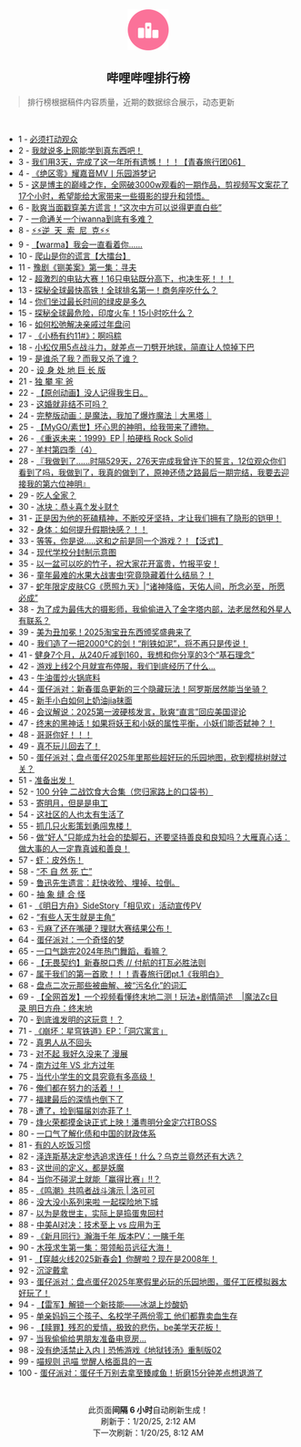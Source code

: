 <div align="center">
    <img src="./assets/icon_rank.png" alt="logo" />
    <h2>哔哩哔哩排行榜</h>
</div>

> 排行榜根据稿件内容质量，近期的数据综合展示，动态更新

<br />

<ul><li><span>1 - <a href=https://www.bilibili.com/BV1tvwPepE86 target=_blank>必须打动观众</a></span></li><li><span>2 - <a href=https://www.bilibili.com/BV1SAwGejEeo target=_blank>我就说多上网能学到真东西吧！</a></span></li><li><span>3 - <a href=https://www.bilibili.com/BV1KvwVe5Ejm target=_blank>我们用3天，完成了这一年所有遗憾！！！【青春旅行团06】</a></span></li><li><span>4 - <a href=https://www.bilibili.com/BV1uQwqeDEXK target=_blank>《绝区零》耀嘉音MV丨乐园游梦记</a></span></li><li><span>5 - <a href=https://www.bilibili.com/BV19PcderEUv target=_blank>这是博主的巅峰之作，全网破3000w观看的一期作品，剪视频写文案花了17个小时，希望能给大家带来一些摄影的提升和领悟。</a></span></li><li><span>6 - <a href=https://www.bilibili.com/BV1JBcdeEEHU target=_blank>耿爽当面戳穿美方谎言！“这次中方可以说得更直白些”</a></span></li><li><span>7 - <a href=https://www.bilibili.com/BV1p5cfeaEia target=_blank>一命通关一个iwanna到底有多难？</a></span></li><li><span>8 - <a href=https://www.bilibili.com/BV1H1wVeqEtu target=_blank>⚡️⚡️逆&nbsp;&nbsp;天&nbsp;&nbsp;索&nbsp;&nbsp;尼&nbsp;&nbsp;克⚡️⚡️</a></span></li><li><span>9 - <a href=https://www.bilibili.com/BV177wLeeENe target=_blank>【warma】我会一直看着你……</a></span></li><li><span>10 - <a href=https://www.bilibili.com/BV1CfwceuEpG target=_blank>爬山是你的谎言【大擂台】</a></span></li><li><span>11 - <a href=https://www.bilibili.com/BV1MYwVe1EL1 target=_blank>豫剧《铡美案》第一集：寻夫</a></span></li><li><span>12 - <a href=https://www.bilibili.com/BV1UPcBemEpd target=_blank>超激烈的电钻大赛！16只电钻既分高下，也决生死！！！</a></span></li><li><span>13 - <a href=https://www.bilibili.com/BV1xpcdebECB target=_blank>探秘全球最快高铁！全球排名第一！商务座吃什么？</a></span></li><li><span>14 - <a href=https://www.bilibili.com/BV1zNwweNEvV target=_blank>你们坐过最长时间的绿皮是多久</a></span></li><li><span>15 - <a href=https://www.bilibili.com/BV196wAeFEV8 target=_blank>探秘全球最危险，印度火车！15小时吃什么？</a></span></li><li><span>16 - <a href=https://www.bilibili.com/BV1NvwVe5E36 target=_blank>如何松弛解决亲戚过年盘问</a></span></li><li><span>17 - <a href=https://www.bilibili.com/BV1QPw5eWEjU target=_blank>《小杨有约11#》：啊吗粽</a></span></li><li><span>18 - <a href=https://www.bilibili.com/BV1X6wceHENs target=_blank>小松仅用5点战斗力，就差点一刀劈开地球，简直让人惊掉下巴</a></span></li><li><span>19 - <a href=https://www.bilibili.com/BV1VQwTeuEL5 target=_blank>是谁杀了我？而我又杀了谁？</a></span></li><li><span>20 - <a href=https://www.bilibili.com/BV1bbwweUE8T target=_blank>设&nbsp;身&nbsp;处&nbsp;地&nbsp;巨&nbsp;长&nbsp;版</a></span></li><li><span>21 - <a href=https://www.bilibili.com/BV1ztwGeFE9v target=_blank>独&nbsp;攀&nbsp;牢&nbsp;爸</a></span></li><li><span>22 - <a href=https://www.bilibili.com/BV1q1wneSEaw target=_blank>【原创动画】没人记得我生日。</a></span></li><li><span>23 - <a href=https://www.bilibili.com/BV1fhwAeKEJu target=_blank>这婚就非结不可吗？</a></span></li><li><span>24 - <a href=https://www.bilibili.com/BV1T9wAeHEZ7 target=_blank>完整版动画：是魔法，我加了爆炸魔法｜大黑塔｜</a></span></li><li><span>25 - <a href=https://www.bilibili.com/BV1odwVefE8U target=_blank>【MyGO/素世】坏心思的神明，给我带来了禮物。</a></span></li><li><span>26 - <a href=https://www.bilibili.com/BV1Vow3eHErh target=_blank>《重返未来：1999》EP&nbsp;|&nbsp;拍硬档&nbsp;Rock&nbsp;Solid</a></span></li><li><span>27 - <a href=https://www.bilibili.com/BV12NceehEFn target=_blank>羊村第四季（4）</a></span></li><li><span>28 - <a href=https://www.bilibili.com/BV1jTwne2Ecm target=_blank>『我做到了……时隔529天，276天完成我曾许下的誓言，12位观众你们看到了吗，我做到了，我真的做到了，原神还债之路最后一期完结，我要去迎接我的第六位神明』</a></span></li><li><span>29 - <a href=https://www.bilibili.com/BV17uczePEEP target=_blank>吃人全家？</a></span></li><li><span>30 - <a href=https://www.bilibili.com/BV1eKcdegEqa target=_blank>冰块：恭↓喜↑发↓财↑</a></span></li><li><span>31 - <a href=https://www.bilibili.com/BV15PwjeAEtF target=_blank>正是因为他的死磕精神，不断咬牙坚持，才让我们拥有了隐形的铠甲！</a></span></li><li><span>32 - <a href=https://www.bilibili.com/BV12rcRe4EFR target=_blank>身体：如何提升假期快感？！！</a></span></li><li><span>33 - <a href=https://www.bilibili.com/BV1sZw5e7EBZ target=_blank>等等，你是说.....这和之前是同一个游戏？！【泛式】</a></span></li><li><span>34 - <a href=https://www.bilibili.com/BV1ojcReCEqP target=_blank>现代学校分封制示意图</a></span></li><li><span>35 - <a href=https://www.bilibili.com/BV1N7w5e1EkC target=_blank>以一盆可以吃的竹子，祝大家花开富贵，竹报平安！</a></span></li><li><span>36 - <a href=https://www.bilibili.com/BV1GRcZeLE6q target=_blank>童年最难的水果大战害虫!究竟隐藏着什么结局？！</a></span></li><li><span>37 - <a href=https://www.bilibili.com/BV1drwzeNEX7 target=_blank>蛇年限定皮肤CG《愿照九天》|“诸神降临，天佑人间，所念必至，所愿必成”</a></span></li><li><span>38 - <a href=https://www.bilibili.com/BV19DwEeBEDD target=_blank>为了成为最伟大的摄影师，我偷偷进入了金字塔内部，法老居然和外星人有联系？</a></span></li><li><span>39 - <a href=https://www.bilibili.com/BV1zscBePENt target=_blank>美为丑加冕！2025淘宝丑东西颁奖盛典来了</a></span></li><li><span>40 - <a href=https://www.bilibili.com/BV1ztcBewENH target=_blank>我们造了一把2000°C的剑！“削铁如泥”，将不再只是传说！</a></span></li><li><span>41 - <a href=https://www.bilibili.com/BV1G8coeCECp target=_blank>健身7个月，从240斤减到160，我想和你分享的3个“基石理念”</a></span></li><li><span>42 - <a href=https://www.bilibili.com/BV1YTcdezEUQ target=_blank>游戏上线2个月就宣布停服，我们到底经历了什么...</a></span></li><li><span>43 - <a href=https://www.bilibili.com/BV1KvwVe5E73 target=_blank>牛油蛋炒火锅底料</a></span></li><li><span>44 - <a href=https://www.bilibili.com/BV1HywweBEmB target=_blank>蛋仔派对：新春蛋岛更新的三个隐藏玩法！阿罗斯居然能当坐骑？</a></span></li><li><span>45 - <a href=https://www.bilibili.com/BV1iBc6eAENW target=_blank>新手小白如何上奶油jia抹面</a></span></li><li><span>46 - <a href=https://www.bilibili.com/BV1PHwAeVEGk target=_blank>会议解说：2025第一波硬核发言，耿爽“直言”回应美国谬论</a></span></li><li><span>47 - <a href=https://www.bilibili.com/BV1LWw7eMEjX target=_blank>终末的黑神话！如果将妖王和小妖的属性平衡，小妖们能否弑神？！</a></span></li><li><span>48 - <a href=https://www.bilibili.com/BV1S2wce7EeP target=_blank>哥哥你好！！！</a></span></li><li><span>49 - <a href=https://www.bilibili.com/BV1gJwneBE3p target=_blank>真不玩儿回去了！</a></span></li><li><span>50 - <a href=https://www.bilibili.com/BV1u6cfeyEbN target=_blank>蛋仔派对；盘点蛋仔2025年里那些超好玩的乐园地图，砍到樱桃树就过关？</a></span></li><li><span>51 - <a href=https://www.bilibili.com/BV1RHcRegEWT target=_blank>准备出发！</a></span></li><li><span>52 - <a href=https://www.bilibili.com/BV1dWwKeBEAB target=_blank>100&nbsp;分钟&nbsp;二战饮食大合集（您归家路上的口袋书）</a></span></li><li><span>53 - <a href=https://www.bilibili.com/BV1DhcRePEGx target=_blank>寄明月，但是是电工</a></span></li><li><span>54 - <a href=https://www.bilibili.com/BV1ktwje1Ek9 target=_blank>这社区的人也太有生活了</a></span></li><li><span>55 - <a href=https://www.bilibili.com/BV1CQcoetEpp target=_blank>抓几只火影策划勇闯鬼楼！</a></span></li><li><span>56 - <a href=https://www.bilibili.com/BV11owAeEEqo target=_blank>做“好人”只能成为社会的垫脚石，还要坚持善良和良知吗？大雁真心话：做大事的人一定靠真诚和善良！</a></span></li><li><span>57 - <a href=https://www.bilibili.com/BV1B7wKekEw8 target=_blank>虾：皮外伤！</a></span></li><li><span>58 - <a href=https://www.bilibili.com/BV14JcdehEf4 target=_blank>“不&nbsp;自&nbsp;然&nbsp;死&nbsp;亡”</a></span></li><li><span>59 - <a href=https://www.bilibili.com/BV1SFcweyEVj target=_blank>鲁迅先生遗言：赶快收殓、埋掉、拉倒。</a></span></li><li><span>60 - <a href=https://www.bilibili.com/BV17XwweAEDC target=_blank>抽&nbsp;象&nbsp;缝&nbsp;合&nbsp;怪</a></span></li><li><span>61 - <a href=https://www.bilibili.com/BV1KowAeJEei target=_blank>《明日方舟》SideStory「相见欢」活动宣传PV</a></span></li><li><span>62 - <a href=https://www.bilibili.com/BV1D3wje4Epn target=_blank>“有些人天生就是主角“</a></span></li><li><span>63 - <a href=https://www.bilibili.com/BV1h1w5exE4P target=_blank>亏麻了还在嘴硬？理财大赛结果公布！</a></span></li><li><span>64 - <a href=https://www.bilibili.com/BV1KHwjeDEWz target=_blank>蛋仔派对：一个奇怪的梦</a></span></li><li><span>65 - <a href=https://www.bilibili.com/BV1Ziw5eaEKN target=_blank>一口气跳完2024年热门舞蹈，看嘛？</a></span></li><li><span>66 - <a href=https://www.bilibili.com/BV1PmwJe8ESb target=_blank>【无畏契约】新春脱口秀&nbsp;//&nbsp;付航的打瓦必胜法则</a></span></li><li><span>67 - <a href=https://www.bilibili.com/BV1oEcReGECq target=_blank>属于我们的第一首歌！！！青春旅行团pt.1《我明白》</a></span></li><li><span>68 - <a href=https://www.bilibili.com/BV1FgcReUEbD target=_blank>盘点二次元那些被曲解、被“污名化”的词汇</a></span></li><li><span>69 - <a href=https://www.bilibili.com/BV1QuwEeiESu target=_blank>【全网首发】一个视频看懂终末地二测！玩法+剧情简述&nbsp;&nbsp;&nbsp;&nbsp;|魔法Zc目录&nbsp;明日方舟：终末地</a></span></li><li><span>70 - <a href=https://www.bilibili.com/BV17PwneUE5W target=_blank>到底谁发明的这玩意！？</a></span></li><li><span>71 - <a href=https://www.bilibili.com/BV1XxcReqEtf target=_blank>《崩坏：星穹铁道》EP：「洞穴寓言」</a></span></li><li><span>72 - <a href=https://www.bilibili.com/BV1cRwJeREsA target=_blank>真男人从不回头</a></span></li><li><span>73 - <a href=https://www.bilibili.com/BV1VZwwefERC target=_blank>对不起&nbsp;我好久没来了&nbsp;漫展</a></span></li><li><span>74 - <a href=https://www.bilibili.com/BV1izw5e8EK9 target=_blank>南方过年&nbsp;VS&nbsp;北方过年</a></span></li><li><span>75 - <a href=https://www.bilibili.com/BV1UTwGeCEfA target=_blank>当代小学生的文具究竟有多高级！</a></span></li><li><span>76 - <a href=https://www.bilibili.com/BV1wywVeMEUr target=_blank>俺们都在努力的活着！！</a></span></li><li><span>77 - <a href=https://www.bilibili.com/BV1mEwjeQEi3 target=_blank>福建最后的深情也倒下了</a></span></li><li><span>78 - <a href=https://www.bilibili.com/BV1XVwnerEs2 target=_blank>遭了，捡到猫届刘亦菲了！</a></span></li><li><span>79 - <a href=https://www.bilibili.com/BV1mTwHevEU7 target=_blank>烽火荣都摸金诀正式上映！潘粤明分金定穴打BOSS</a></span></li><li><span>80 - <a href=https://www.bilibili.com/BV1CcwVeqEHE target=_blank>一口气了解化债和中国的财政体系</a></span></li><li><span>81 - <a href=https://www.bilibili.com/BV1BgwPezEUr target=_blank>有的人吃饭习惯</a></span></li><li><span>82 - <a href=https://www.bilibili.com/BV1xLwAe7ERP target=_blank>泽连斯基决定参选追求连任！什么？乌克兰竟然还有大选？</a></span></li><li><span>83 - <a href=https://www.bilibili.com/BV1UycBenEeU target=_blank>这世间的定义，都是妖魔</a></span></li><li><span>84 - <a href=https://www.bilibili.com/BV1LDwFedEFz target=_blank>当你不碰泥土就能「赢得比赛」!!？</a></span></li><li><span>85 - <a href=https://www.bilibili.com/BV1uhwLeREQh target=_blank>《鸣潮》共鸣者战斗演示&nbsp;|&nbsp;洛可可</a></span></li><li><span>86 - <a href=https://www.bilibili.com/BV17LcReLEUY target=_blank>没大没小系列来啦&nbsp;一起探险地下城</a></span></li><li><span>87 - <a href=https://www.bilibili.com/BV1PJwAeyEX2 target=_blank>以为是救世主，实际上是捣蛋鬼回村</a></span></li><li><span>88 - <a href=https://www.bilibili.com/BV1FFwneHEen target=_blank>中美AI对决：技术至上&nbsp;vs&nbsp;应用为王</a></span></li><li><span>89 - <a href=https://www.bilibili.com/BV1KBwVeGEFJ target=_blank>《新月同行》瀚海千年&nbsp;版本PV：一瞚千年</a></span></li><li><span>90 - <a href=https://www.bilibili.com/BV1rNwweNExi target=_blank>木筏求生第一集：带领船员远征大海！</a></span></li><li><span>91 - <a href=https://www.bilibili.com/BV1uxwVenEfu target=_blank>【穿越火线2025新春会】你醒啦？现在是2008年！</a></span></li><li><span>92 - <a href=https://www.bilibili.com/BV1pDcReHEVQ target=_blank>沉淀戴拿</a></span></li><li><span>93 - <a href=https://www.bilibili.com/BV1E3wLeBEsQ target=_blank>蛋仔派对：盘点蛋仔2025年寒假里必玩的乐园地图，蛋仔工匠模拟器太好玩了！</a></span></li><li><span>94 - <a href=https://www.bilibili.com/BV1qGwVeFEGk target=_blank>【雷军】解锁一个新技能——冰湖上炒酸奶</a></span></li><li><span>95 - <a href=https://www.bilibili.com/BV1G3wreeEzS target=_blank>单亲妈妈三个孩子、名校学子两份零工&nbsp;他们都靠卖血生存</a></span></li><li><span>96 - <a href=https://www.bilibili.com/BV1bmwGejEai target=_blank>【赎罪】残忍的爱情，极致的悲伤，be美学天花板！</a></span></li><li><span>97 - <a href=https://www.bilibili.com/BV1yWCvYxERW target=_blank>当我偷偷给男朋友准备电竞房…</a></span></li><li><span>98 - <a href=https://www.bilibili.com/BV1Wfw5e2EXx target=_blank>没有绝活禁止入内丨恐怖游戏《地狱钱汤》重制版02</a></span></li><li><span>99 - <a href=https://www.bilibili.com/BV1Qqcfe1EdC target=_blank>喵规则&nbsp;迅喵&nbsp;觉醒人格面具的一吉</a></span></li><li><span>100 - <a href=https://www.bilibili.com/BV1QUwNeaEae target=_blank>蛋仔派对：蛋仔千万别去拿至臻咸鱼！折磨15分钟差点想退游了</a></span></li></ul>

<br />

<p align=center>此页面<strong>间隔 6 小时</strong>自动刷新生成！<br>刷新于：1/20/25, 2:12 AM<br>下一次刷新：1/20/25, 8:12 AM</p>
